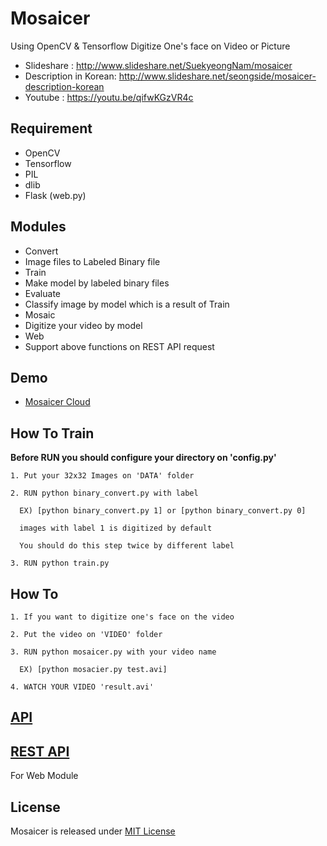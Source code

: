 # Mosaicer
Using OpenCV & Tensorflow Digitize One's face on Video or Picture

* Slideshare : http://www.slideshare.net/SuekyeongNam/mosaicer
* Description in Korean: http://www.slideshare.net/seongside/mosaicer-description-korean
* Youtube : https://youtu.be/qifwKGzVR4c

## Requirement
+ OpenCV
+ Tensorflow
+ PIL
+ dlib
+ Flask (web.py)

## Modules
* Convert
 * Image files to Labeled Binary file
* Train
 * Make model by labeled binary files
* Evaluate
 * Classify image by model which is a result of Train
* Mosaic
 * Digitize your video by model
* Web
 * Support above functions on REST API request


## Demo
* [Mosaicer Cloud]

## How To Train
<strong>Before RUN you should configure your directory on 'config.py'</strong>

```
1. Put your 32x32 Images on 'DATA' folder

2. RUN python binary_convert.py with label

  EX) [python binary_convert.py 1] or [python binary_convert.py 0]

  images with label 1 is digitized by default

  You should do this step twice by different label

3. RUN python train.py
```


## How To
```
1. If you want to digitize one's face on the video

2. Put the video on 'VIDEO' folder

3. RUN python mosaicer.py with your video name

  EX) [python mosacier.py test.avi]

4. WATCH YOUR VIDEO 'result.avi'
```

## [API]


## [REST API]
For Web Module


## License
Mosaicer is released under [MIT License]

[MIT License]: https://github.com/seongahjo/Mosaicer/blob/dev/LICENSE
[API]: https://github.com/seongahjo/Mosaicer/blob/master/API.md
[REST API]: https://github.com/seongahjo/Mosaicer/blob/master/REST_API.md
[Mosaicer Cloud]: https://github.com/seongahjo/Mosaicer/tree/master/node

